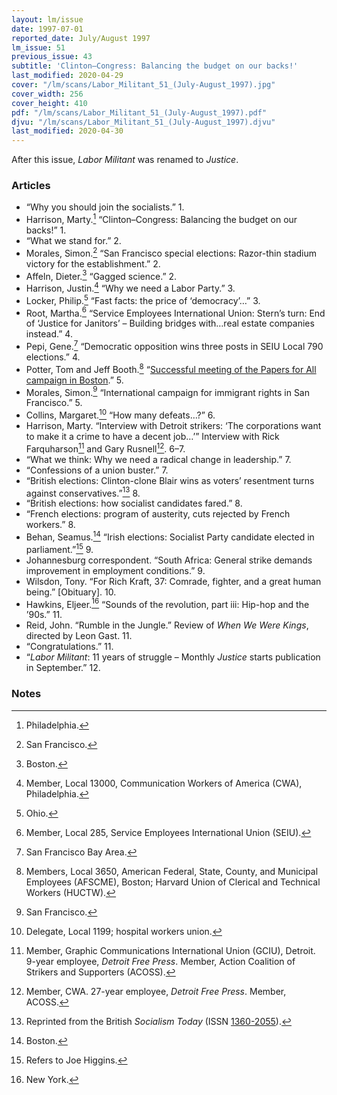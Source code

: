 ```yaml
---
layout: lm/issue
date: 1997-07-01
reported_date: July/August 1997
lm_issue: 51
previous_issue: 43
subtitle: 'Clinton–Congress: Balancing the budget on our backs!'
last_modified: 2020-04-29
cover: "/lm/scans/Labor_Militant_51_(July-August_1997).jpg"
cover_width: 256
cover_height: 410
pdf: "/lm/scans/Labor_Militant_51_(July-August_1997).pdf"
djvu: "/lm/scans/Labor_Militant_51_(July-August_1997).djvu"
last_modified: 2020-04-30
---
```


After this issue, <cite>Labor Militant</cite> was renamed to <cite>Justice</cite>.

### Articles

* “Why you should join the socialists.” 1.
* Harrison, Marty.[^1] “Clinton–Congress: Balancing the budget on our backs!” 1.
* “What we stand for.” 2.
* Morales, Simon.[^2] “San Francisco special elections: Razor-thin stadium victory for the establishment.” 2.
* Affeln, Dieter.[^3] “Gagged science.” 2.
* Harrison, Justin.[^4] “Why we need a Labor Party.” 3.
* Locker, Philip.[^5] “Fast facts: the price of ‘democracy’…” 3.
* Root, Martha.[^6] “Service Employees International Union: Stern’s turn: End of ‘Justice for Janitors’ – Building bridges with…real estate companies instead.” 4.
* Pepi, Gene.[^7] “Democratic opposition wins three posts in <abbr>SEIU</abbr> Local 790 elections.” 4.
* Potter, Tom and Jeff Booth.[^8] “[Successful meeting of the Papers for All campaign in Boston](successful-meeting-of-the-papers-for-all-campaign-in-boston/).” 5.
* Morales, Simon.[^2] “International campaign for immigrant rights in San Francisco.” 5.
* Collins, Margaret.[^9] “How many defeats…?” 6.
* Harrison, Marty. “Interview with Detroit strikers: ‘The corporations want to make it a crime to have a decent job…’” Interview with Rick Farquharson[^10] and Gary Rusnell[^11]. 6–7.
* “What we think: Why we need a radical change in leadership.” 7.
* “Confessions of a union buster.” 7.
* “British elections: Clinton-clone Blair wins as voters’ resentment turns against conservatives.”[^12] 8.
* “British elections: how socialist candidates fared.” 8.
* “French elections: program of austerity, cuts rejected by French workers.” 8.
* Behan, Seamus.[^3] “Irish elections: Socialist Party candidate elected in parliament.”[^13] 9.
* Johannesburg correspondent. “South Africa: General strike demands improvement in employment conditions.” 9.
* Wilsdon, Tony. “For Rich Kraft, 37: Comrade, fighter, and a great human being.” [Obituary]. 10.
* Hawkins, Eljeer.[^14] “Sounds of the revolution, part iii: Hip-hop and the ’90s.” 11.
* Reid, John. “Rumble in the Jungle.” Review of <cite>When We Were Kings</cite>, directed by Leon Gast. 11.
* “Congratulations.” 11.
* “<cite>Labor Militant</cite>: 11 years of struggle – Monthly <cite>Justice</cite> starts publication in September.” 12.

### Notes

[^1]: Philadelphia.
[^2]: San Francisco.
[^3]: Boston.
[^4]: Member, Local 13000, Communication Workers of America (<abbr>CWA</abbr>), Philadelphia.
[^5]: Ohio.
[^6]: Member, Local 285, Service Employees International Union (<abbr>SEIU</abbr>).
[^7]:  San Francisco Bay Area.
[^8]: Members, Local 3650, American Federal, State, County, and Municipal Employees (<abbr>AFSCME</abbr>), Boston; Harvard Union of Clerical and Technical Workers (<abbr>HUCTW</abbr>).
[^9]: Delegate, Local 1199; hospital workers union.
[^10]: Member, Graphic Communications International Union (<abbr>GCIU</abbr>), Detroit. 9-year employee, <cite>Detroit Free Press</cite>. Member, Action Coalition of Strikers and Supporters (<abbr>ACOSS</abbr>).
[^11]: Member, <abbr>CWA</abbr>. 27-year employee, <cite>Detroit Free Press</cite>. Member, <abbr>ACOSS</abbr>.
[^12]: Reprinted from the British <cite>Socialism Today</cite> (<abbr>ISSN</abbr> [1360-2055](https://www.worldcat.org/title/socialism-today/oclc/1041913269)).
[^13]: Refers to Joe Higgins.
[^14]: New York.

